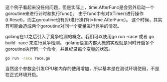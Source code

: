 
这个例子看起来没任何问题，但是实际上，time.AfterFunc是会另外启动一个goroutine来进行计时和执行func()。
由于func中有对t(Timer)进行操作(t.Reset)，而主goroutine也有对t进行操作(t=time.AfterFunc)。
这个时候，其实有可能会造成两个goroutine对同一个变量进行竞争的情况。

golang在1.1之后引入了竞争检测的概念。我们可以使用go run -race 或者 go build -race 来进行竞争检测。
golang语言内部大概的实现就是同时开启多个goroutine执行同一个命令，并且纪录每个变量的状态。
```bash
go run -race race.go
```

当然这个参数会引发CPU和内存的使用增加，所以基本是在测试环境使用，不是在正式环境开启。



